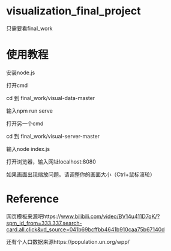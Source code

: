﻿# visualization_final_project
只需要看final_work
# 使用教程
安装node.js

打开cmd

cd 到 final_work/visual-data-master

输入npm run serve

打开另一个cmd

cd 到 final_work/visual-server-master

输入node index.js

打开浏览器，输入网址localhost:8080

如果画面出现缩放问题。请调整你的画面大小（Ctrl+鼠标滚轮）

# Reference
网页模板来源吧https://www.bilibili.com/video/BV14u411D7qK/?spm_id_from=333.337.search-card.all.click&vd_source=041b69bcffbb4641b910caa75b67140d

还有个人口数据来源https://population.un.org/wpp/
